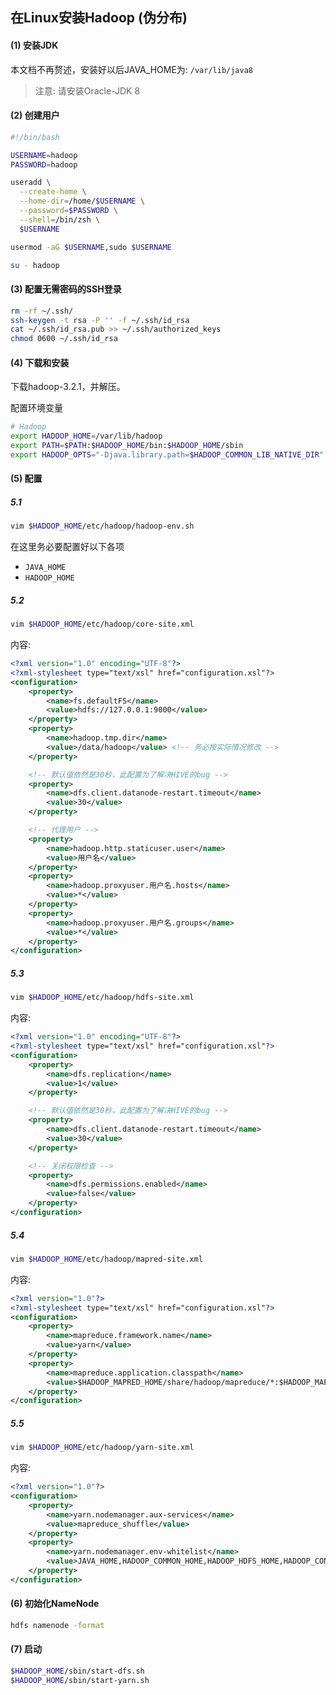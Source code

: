 ## 在Linux安装Hadoop (伪分布)

#### (1) 安装JDK

本文档不再赘述，安装好以后JAVA_HOME为: `/var/lib/java8`

> 注意: 请安装Oracle-JDK 8

#### (2) 创建用户

```bash
#!/bin/bash

USERNAME=hadoop
PASSWORD=hadoop

useradd \
  --create-home \
  --home-dir=/home/$USERNAME \
  --password=$PASSWORD \
  --shell=/bin/zsh \
  $USERNAME

usermod -aG $USERNAME,sudo $USERNAME
```

```bash
su - hadoop
```

#### (3) 配置无需密码的SSH登录

```bash
rm -rf ~/.ssh/
ssh-keygen -t rsa -P '' -f ~/.ssh/id_rsa
cat ~/.ssh/id_rsa.pub >> ~/.ssh/authorized_keys
chmod 0600 ~/.ssh/id_rsa
```

#### (4) 下载和安装

下载hadoop-3.2.1，并解压。

配置环境变量

```bash
# Hadoop
export HADOOP_HOME=/var/lib/hadoop
export PATH=$PATH:$HADOOP_HOME/bin:$HADOOP_HOME/sbin
export HADOOP_OPTS="-Djava.library.path=$HADOOP_COMMON_LIB_NATIVE_DIR"
```

#### (5) 配置

##### 5.1 

```bash
vim $HADOOP_HOME/etc/hadoop/hadoop-env.sh
```

在这里务必要配置好以下各项

* `JAVA_HOME`
* `HADOOP_HOME`

##### 5.2

```bash
vim $HADOOP_HOME/etc/hadoop/core-site.xml
```

内容:

```xml
<?xml version="1.0" encoding="UTF-8"?>
<?xml-stylesheet type="text/xsl" href="configuration.xsl"?>
<configuration>
    <property>
        <name>fs.defaultFS</name>
        <value>hdfs://127.0.0.1:9000</value>
    </property>
    <property>
        <name>hadoop.tmp.dir</name>
        <value>/data/hadoop</value> <!-- 务必按实际情况修改 -->
    </property>

    <!-- 默认值依然是30秒，此配置为了解决HIVE的bug -->
    <property>
        <name>dfs.client.datanode-restart.timeout</name>
        <value>30</value>
    </property>

    <!-- 代理用户 -->
    <property>
        <name>hadoop.http.staticuser.user</name>
        <value>用户名</value>
    </property>
    <property>
        <name>hadoop.proxyuser.用户名.hosts</name>
        <value>*</value>
    </property>
    <property>
        <name>hadoop.proxyuser.用户名.groups</name>
        <value>*</value>
    </property>
</configuration>
```

##### 5.3

```bash
vim $HADOOP_HOME/etc/hadoop/hdfs-site.xml
```

内容:

```xml
<?xml version="1.0" encoding="UTF-8"?>
<?xml-stylesheet type="text/xsl" href="configuration.xsl"?>
<configuration>
    <property>
        <name>dfs.replication</name>
        <value>1</value>
    </property>

    <!-- 默认值依然是30秒，此配置为了解决HIVE的bug -->
    <property>
        <name>dfs.client.datanode-restart.timeout</name>
        <value>30</value>
    </property>

    <!-- 关闭权限检查 -->
    <property>
        <name>dfs.permissions.enabled</name>
        <value>false</value>
    </property>
</configuration>
```

##### 5.4

```bash
vim $HADOOP_HOME/etc/hadoop/mapred-site.xml
```

内容:

```xml
<?xml version="1.0"?>
<?xml-stylesheet type="text/xsl" href="configuration.xsl"?>
<configuration>
    <property>
        <name>mapreduce.framework.name</name>
        <value>yarn</value>
    </property>
    <property>
        <name>mapreduce.application.classpath</name>
        <value>$HADOOP_MAPRED_HOME/share/hadoop/mapreduce/*:$HADOOP_MAPRED_HOME/share/hadoop/mapreduce/lib/*</value>
    </property>
</configuration>
```

##### 5.5

```bash
vim $HADOOP_HOME/etc/hadoop/yarn-site.xml
```

内容:

```xml
<?xml version="1.0"?>
<configuration>
    <property>
        <name>yarn.nodemanager.aux-services</name>
        <value>mapreduce_shuffle</value>
    </property>
    <property>
        <name>yarn.nodemanager.env-whitelist</name>
        <value>JAVA_HOME,HADOOP_COMMON_HOME,HADOOP_HDFS_HOME,HADOOP_CONF_DIR,CLASSPATH_PREPEND_DISTCACHE,HADOOP_YARN_HOME,HADOOP_MAPRED_HOME</value>
    </property>
</configuration>
```

#### (6) 初始化NameNode

```bash
hdfs namenode -format
```

#### (7) 启动

```bash
$HADOOP_HOME/sbin/start-dfs.sh
$HADOOP_HOME/sbin/start-yarn.sh
```
